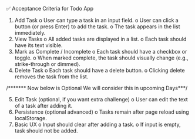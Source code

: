 ✅  Acceptance Criteria for Todo App
1.	Add Task
o	User can type a task in an input field.
o	User can click a button (or press Enter) to add the task.
o	The task appears in the list immediately.
2.	View Tasks
o	All added tasks are displayed in a list.
o	Each task should have its text visible.
3.	Mark as Complete / Incomplete
o	Each task should have a checkbox or toggle.
o	When marked complete, the task should visually change (e.g., strike-through or dimmed).
4.	Delete Task
o	Each task should have a delete button.
o	Clicking delete removes the task from the list.


/******* Now below is Optional We will consider this in upcoming Days***/ 

5.	Edit Task (optional, if you want extra challenge)
o	User can edit the text of a task after adding it.
6.	Persistence (optional advanced)
o	Tasks remain after page reload using localStorage.
7.	Basic UX
o	Input should clear after adding a task.
o	If input is empty, task should not be added.

